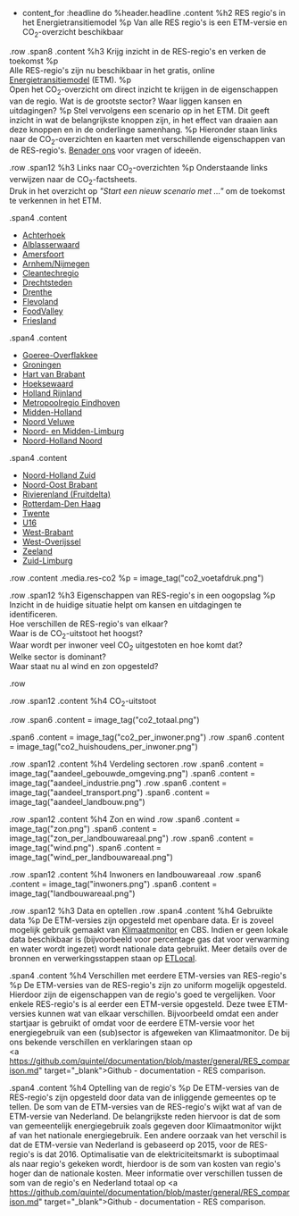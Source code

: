 - content_for :headline do
  %header.headline
    .content
      %h2
        RES regio's in het Energietransitiemodel
      %p
        Van alle RES regio's is een ETM-versie en CO<sub>2</sub>-overzicht beschikbaar
        
.row
  .span8
    .content
    %h3 
      Krijg inzicht in de RES-regio's en verken de toekomst
    %p  
      Alle RES-regio's zijn nu beschikbaar in het gratis, online <a href="https://pro.energytransitionmodel.com/" target="_blank">Energietransitiemodel</a> (ETM).
    %p  
      Open het CO<sub>2</sub>-overzicht om direct inzicht te krijgen in de eigenschappen van de regio. Wat is de grootste sector? Waar liggen kansen en uitdagingen?
    %p 
      Stel vervolgens een scenario op in het ETM. Dit geeft inzicht in wat de belangrijkste knoppen zijn, in het effect van draaien aan deze knoppen en in de onderlinge samenhang.
    %p
      Hieronder staan links naar de CO<sub>2</sub>-overzichten en kaarten met verschillende eigenschappen van de RES-regio's. <a href="https://quintel.com/contact" target="_blank">Benader ons</a> voor vragen of ideeën.

.row
  .span12
    %h3 
      Links naar CO<sub>2</sub>-overzichten
    %p
      Onderstaande links verwijzen naar de CO<sub>2</sub>-factsheets. <br>
      Druk in het overzicht op <i>"Start een nieuw scenario met ..."</i> om de toekomst te verkennen in het ETM.

  .span4
    .content   
      <ul>
      <li><a href="https://beta-pro.energytransitionmodel.com/regions/RES01_achterhoek?end_year=2050" target="_blank">Achterhoek</a></li>
      <li><a href="https://beta-pro.energytransitionmodel.com/regions/RES21_alblasserwaard?end_year=2050" target="_blank">Alblasserwaard</a></li>
      <li><a href="https://beta-pro.energytransitionmodel.com/regions/RES22_amersfoort?end_year=2050" target="_blank">Amersfoort</a></li>
      <li><a href="https://beta-pro.energytransitionmodel.com/regions/RES23_arnhemnijmegen?end_year=2050" target="_blank">Arnhem/Nijmegen</a></li>
      <li><a href="https://beta-pro.energytransitionmodel.com/regions/RES26_cleantechregio?end_year=2050" target="_blank">Cleantechregio</a></li>
      <li><a href="https://beta-pro.energytransitionmodel.com/regions/RES02_drechtsteden?end_year=2050" target="_blank">Drechtsteden</a></li>
      <li><a href="https://beta-pro.energytransitionmodel.com/regions/RES03_regio_drenthe?end_year=2050" target="_blank">Drenthe</a></li>
      <li><a href="https://beta-pro.energytransitionmodel.com/regions/RES04_flevoland?end_year=2050" target="_blank">Flevoland</a></li>
      <li><a href="https://beta-pro.energytransitionmodel.com/regions/RES05_foodvalley?end_year=2050" target="_blank">FoodValley</a></li>
      <li><a href="https://beta-pro.energytransitionmodel.com/regions/RES06_regio_friesland?end_year=2050" target="_blank">Friesland</a></li>
      </ul>
  .span4
    .content    
      <ul>
      <li><a href="https://beta-pro.energytransitionmodel.com/regions/RES07_goeree_overflakkee?end_year=2050" target="_blank">Goeree-Overflakkee</a></li>
      <li><a href="https://beta-pro.energytransitionmodel.com/regions/RES08_groningen?end_year=2050" target="_blank">Groningen</a></li>
      <li><a href="https://beta-pro.energytransitionmodel.com/regions/RES09_hart_van_brabant?end_year=2050" target="_blank">Hart van Brabant</a></li>
      <li><a href="https://beta-pro.energytransitionmodel.com/regions/RES10_hoeksewaard?end_year=2050" target="_blank">Hoeksewaard</a></li>
      <li><a href="https://beta-pro.energytransitionmodel.com/regions/RES11_holland_rijnland?end_year=2050" target="_blank">Holland Rijnland</a></li>
      <li><a href="https://beta-pro.energytransitionmodel.com/regions/RES12_metropoolregio_eindhoven?end_year=2050" target="_blank">Metropoolregio Eindhoven</a></li>
      <li><a href="https://beta-pro.energytransitionmodel.com/regions/RES14_midden_holland?end_year=2050" target="_blank">Midden-Holland</a></li>
      <li><a href="https://beta-pro.energytransitionmodel.com/regions/RES18_noord_veluwe?end_year=2050" target="_blank">Noord Veluwe</a></li>
      <li><a href="https://beta-pro.energytransitionmodel.com/regions/RES19_noord_en_midden_limburg?end_year=2050" target="_blank">Noord- en Midden-Limburg</a></li>
      <li><a href="https://beta-pro.energytransitionmodel.com/regions/RES16_noord_holland_noord?end_year=2050" target="_blank">Noord-Holland Noord</a></li>
      </ul>

  .span4
    .content
      <ul>
      <li><a href="https://beta-pro.energytransitionmodel.com/regions/RES17_noord_holland_zuid?end_year=2050" target="_blank">Noord-Holland Zuid</a></li>
      <li><a href="https://beta-pro.energytransitionmodel.com/regions/RES20_noord_oost_brabant?end_year=2050" target="_blank">Noord-Oost Brabant</a></li>
      <li><a href="https://beta-pro.energytransitionmodel.com/regions/RES25_rivierenland_fruitdelta?end_year=2050" target="_blank">Rivierenland (Fruitdelta)</a></li>
      <li><a href="https://beta-pro.energytransitionmodel.com/regions/RES13_rotterdam_den_haag?end_year=2050" target="_blank">Rotterdam-Den Haag</a></li>
      <li><a href="https://beta-pro.energytransitionmodel.com/regions/RES27_twente?end_year=2050" target="_blank">Twente</a></li>
      <li><a href="https://beta-pro.energytransitionmodel.com/regions/RES24_u16?end_year=2050" target="_blank">U16</a></li>
      <li><a href="https://beta-pro.energytransitionmodel.com/regions/RES28_west_brabant?end_year=2050" target="_blank">West-Brabant</a></li>
      <li><a href="https://beta-pro.energytransitionmodel.com/regions/RES29_west_overijssel?end_year=2050" target="_blank">West-Overijssel</a></li>
      <li><a href="https://beta-pro.energytransitionmodel.com/regions/RES30_zeeland?end_year=2050" target="_blank">Zeeland</a></li>
      <li><a href="https://beta-pro.energytransitionmodel.com/regions/RES31_zuid_limburg?end_year=2050" target="_blank">Zuid-Limburg</a></li>
      </ul>
.row
  .content
    .media.res-co2
      %p
      = image_tag("co2_voetafdruk.png")

.row
  .span12
    %h3
      Eigenschappen van RES-regio's in een oogopslag
    %p
      Inzicht in de huidige situatie helpt om kansen en uitdagingen te identificeren.<br>
      Hoe verschillen de RES-regio's van elkaar? <br>
      Waar is de CO<sub>2</sub>-uitstoot het hoogst? <br>
      Waar wordt per inwoner veel CO<sub>2</sub> uitgestoten en hoe komt dat?<br>
      Welke sector is dominant? <br>
      Waar staat nu al wind en zon opgesteld?

.row

.row
  .span12
    .content
    %h4 
      CO<sub>2</sub>-uitstoot

.row
  .span6
    .content
    = image_tag("co2_totaal.png")

  .span6
    .content
    = image_tag("co2_per_inwoner.png")
.row
  .span6
    .content
    = image_tag("co2_huishoudens_per_inwoner.png")


.row
  .span12
    .content
    %h4 
      Verdeling sectoren
.row
  .span6
    .content
    = image_tag("aandeel_gebouwde_omgeving.png")
  .span6
    .content
    = image_tag("aandeel_industrie.png")
.row
  .span6
    .content
    = image_tag("aandeel_transport.png")
  .span6
    .content
    = image_tag("aandeel_landbouw.png")


.row
  .span12
    .content
    %h4 
      Zon en wind
.row
  .span6
    .content
    = image_tag("zon.png")
  .span6
    .content
    = image_tag("zon_per_landbouwareaal.png")
.row
  .span6
    .content
    = image_tag("wind.png")
  .span6
    .content
    = image_tag("wind_per_landbouwareaal.png")


.row
  .span12
    .content
    %h4 
      Inwoners en landbouwareaal
.row
  .span6
    .content
    = image_tag("inwoners.png")
  .span6
    .content
    = image_tag("landbouwareaal.png")

.row
  .span12
    %h3 
      Data en optellen
.row
  .span4
    .content
    %h4
      Gebruikte data
    %p
      De ETM-versies zijn opgesteld met openbare data. 
      Er is zoveel mogelijk gebruik gemaakt van <a href="https://klimaatmonitor.databank.nl" target="_blank">Klimaatmonitor</a> en CBS.
      Indien er geen lokale data beschikbaar is (bijvoorbeeld voor percentage gas dat voor 
      verwarming en water wordt ingezet) wordt nationale data gebruikt.
      Meer details over de bronnen en verwerkingsstappen staan op <a href="https://beta-local.energytransitionmodel.com/" target="_blank">ETLocal</a>.

  .span4
    .content
    %h4
      Verschillen met eerdere ETM-versies van RES-regio's
    %p
      De ETM-versies van de RES-regio's zijn zo uniform mogelijk opgesteld.
      Hierdoor zijn de eigenschappen van de regio's goed te vergelijken.
      Voor enkele RES-regio's is al eerder een ETM-versie opgesteld. 
      Deze twee ETM-versies kunnen wat van elkaar verschillen. 
      Bijvoorbeeld omdat een ander startjaar is gebruikt of omdat voor de 
      eerdere ETM-versie voor het energiegebruik van een (sub)sector is 
      afgeweken van Klimaatmonitor. 
      De bij ons bekende verschillen en verklaringen staan op  
      <a https://github.com/quintel/documentation/blob/master/general/RES_comparison.md"  target="_blank">Github - documentation - RES comparison</a>.
  
  .span4
    .content
    %h4
      Optelling van de regio's
    %p
      De ETM-versies van de RES-regio's zijn opgesteld door data van de inliggende gemeentes op te tellen.
      De som van de ETM-versies van de RES-regio's wijkt wat af van de ETM-versie van Nederland.
      De belangrijkste reden hiervoor is dat de som van gemeentelijk energiegebruik zoals gegeven door Klimaatmonitor wijkt af van het nationale energiegebruik.
      Een andere oorzaak van het verschil is dat de ETM-versie van Nederland is gebaseerd op 2015, voor de RES-regio's is dat 2016.
      Optimalisatie van de elektriciteitsmarkt is suboptimaal als naar regio's gekeken wordt, hierdoor is de som van kosten van regio's hoger dan de nationale kosten. 
      Meer informatie over verschillen tussen de som van de regio's en Nederland totaal op <a https://github.com/quintel/documentation/blob/master/general/RES_comparison.md"  target="_blank">Github - documentation - RES comparison</a>.
